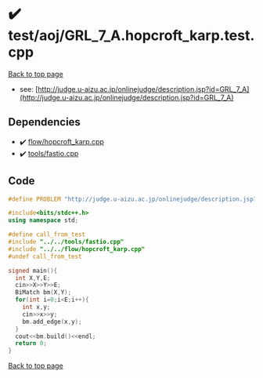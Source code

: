 <!-- mathjax config similar to math.stackexchange -->
<script type="text/javascript" async
  src="https://cdnjs.cloudflare.com/ajax/libs/mathjax/2.7.5/MathJax.js?config=TeX-MML-AM_CHTML">
</script>
<script type="text/x-mathjax-config">
  MathJax.Hub.Config({
    TeX: { equationNumbers: { autoNumber: "AMS" }},
    tex2jax: {
      inlineMath: [ ['$','$'] ],
      processEscapes: true
    },
    "HTML-CSS": { matchFontHeight: false },
    displayAlign: "left",
    displayIndent: "2em"
  });
</script>

<script type="text/javascript" src="https://cdnjs.cloudflare.com/ajax/libs/jquery/3.4.1/jquery.min.js"></script>
<script src="https://cdn.jsdelivr.net/npm/jquery-balloon-js@1.1.2/jquery.balloon.min.js" integrity="sha256-ZEYs9VrgAeNuPvs15E39OsyOJaIkXEEt10fzxJ20+2I=" crossorigin="anonymous"></script>
<script type="text/javascript" src="../../../assets/js/copy-button.js"></script>
<link rel="stylesheet" href="../../../assets/css/copy-button.css" />


# :heavy_check_mark: test/aoj/GRL_7_A.hopcroft_karp.test.cpp


[Back to top page](../../../index.html)

* see: [http://judge.u-aizu.ac.jp/onlinejudge/description.jsp?id=GRL_7_A](http://judge.u-aizu.ac.jp/onlinejudge/description.jsp?id=GRL_7_A)


## Dependencies
* :heavy_check_mark: [flow/hopcroft_karp.cpp](../../../library/flow/hopcroft_karp.cpp.html)
* :heavy_check_mark: [tools/fastio.cpp](../../../library/tools/fastio.cpp.html)


## Code
```cpp
#define PROBLEM "http://judge.u-aizu.ac.jp/onlinejudge/description.jsp?id=GRL_7_A"

#include<bits/stdc++.h>
using namespace std;

#define call_from_test
#include "../../tools/fastio.cpp"
#include "../../flow/hopcroft_karp.cpp"
#undef call_from_test

signed main(){
  int X,Y,E;
  cin>>X>>Y>>E;
  BiMatch bm(X,Y);
  for(int i=0;i<E;i++){
    int x,y;
    cin>>x>>y;
    bm.add_edge(x,y);
  }
  cout<<bm.build()<<endl;
  return 0;
}

```

[Back to top page](../../../index.html)

